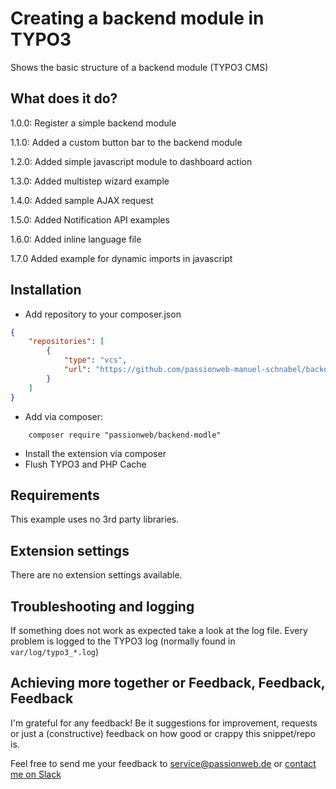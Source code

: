 # Creating a backend module in TYPO3

Shows the basic structure of a backend module (TYPO3 CMS)

## What does it do?

1.0.0: Register a simple backend module

1.1.0: Added a custom button bar to the backend module

1.2.0: Added simple javascript module to dashboard action

1.3.0: Added multistep wizard example

1.4.0: Added sample AJAX request

1.5.0: Added Notification API examples

1.6.0: Added inline language file

1.7.0 Added example for dynamic imports in javascript

## Installation

* Add repository to your composer.json

```json
{
    "repositories": [
        {
            "type": "vcs",
            "url": "https://github.com/passionweb-manuel-schnabel/backend-module.git"
        }
    ]
}
```

* Add via composer:

```
    composer require "passionweb/backend-modle"
```

* Install the extension via composer
* Flush TYPO3 and PHP Cache

## Requirements

This example uses no 3rd party libraries.

## Extension settings

There are no extension settings available.

## Troubleshooting and logging

If something does not work as expected take a look at the log file.
Every problem is logged to the TYPO3 log (normally found in `var/log/typo3_*.log`)

## Achieving more together or Feedback, Feedback, Feedback

I'm grateful for any feedback! Be it suggestions for improvement, requests or just a (constructive) feedback on how good or crappy this snippet/repo is.

Feel free to send me your feedback to [service@passionweb.de](mailto:service@passionweb.de "Send Feedback") or [contact me on Slack](https://typo3.slack.com/team/U02FG49J4TG "Contact me on Slack")
